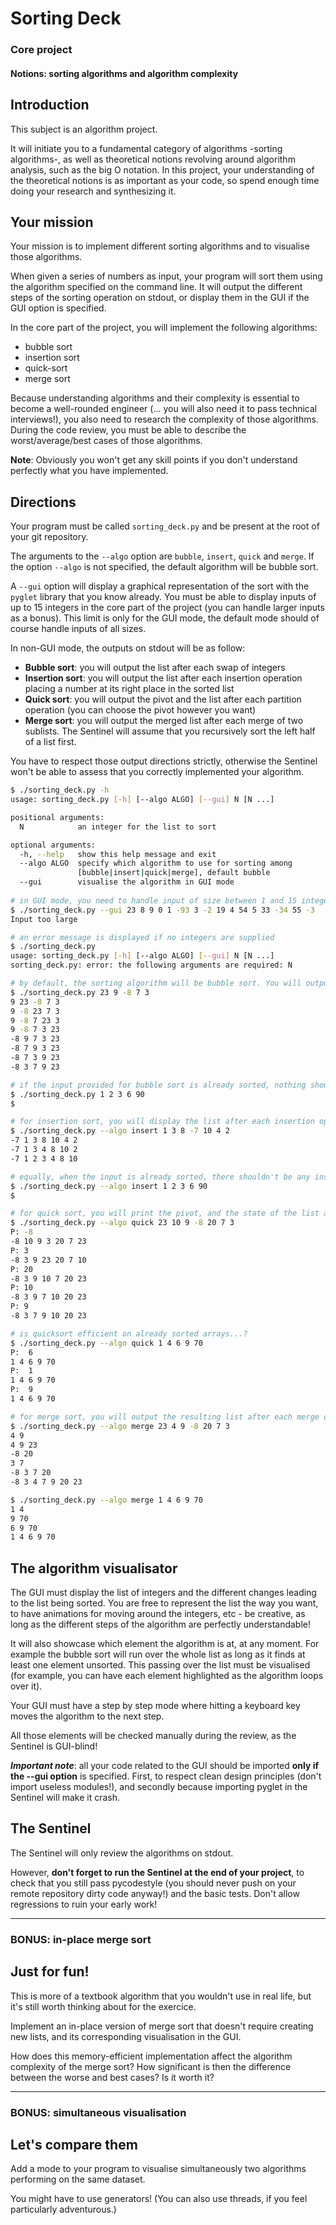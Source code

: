 # Sorting Deck

### Core project
#### Notions: sorting algorithms and algorithm complexity

## Introduction

This subject is an algorithm project.

It will initiate you to a fundamental category of algorithms -sorting algorithms-, as well as theoretical notions revolving around algorithm analysis, such as the big O notation. In this project, your understanding of the theoretical notions is as important as your code, so spend enough time doing your research and synthesizing it.

## Your mission

Your mission is to implement different sorting algorithms and to visualise those algorithms. 

When given a series of numbers as input, your program will sort them using the algorithm specified on the command line. It will output the different steps of the sorting operation on stdout, or display them in the GUI if the GUI option is specified.

In the core part of the project, you will implement the following algorithms:

- bubble sort
- insertion sort
- quick-sort
- merge sort

Because understanding algorithms and their complexity is essential to become a well-rounded engineer (... you will also need it to pass technical interviews!), you also need to research the complexity of those algorithms. During the code review, you must be able to describe the worst/average/best cases of those algorithms.

**Note**: Obviously you won't get any skill points if you don't understand perfectly what you have implemented.

## Directions

Your program must be called `sorting_deck.py` and be present at the root of your git repository.

The arguments to the `--algo` option are `bubble`, `insert`, `quick` and `merge`. If the option `--algo` is not specified, the default algorithm will be bubble sort.

A `--gui` option will display a graphical representation of the sort with the `pyglet` library that you know already. You must be able to display inputs of up to 15 integers in the core part of the project (you can handle larger inputs as a bonus). This limit is only for the GUI mode, the default mode should of course handle inputs of all sizes.

In non-GUI mode, the outputs on stdout will be as follow:

- **Bubble sort**: you will output the list after each swap of integers
- **Insertion sort**: you will output the list after each insertion operation placing a number at its right place in the sorted list
- **Quick sort**: you will output the pivot and the list after each partition operation (you can choose the pivot however you want)
- **Merge sort**: you will output the merged list after each merge of two sublists. The Sentinel will assume that you recursively sort the left half of a list first.

You have to respect those output directions strictly, otherwise the Sentinel won't be able to assess that you correctly implemented your algorithm.

```bash
$ ./sorting_deck.py -h
usage: sorting_deck.py [-h] [--algo ALGO] [--gui] N [N ...]

positional arguments:
  N            an integer for the list to sort

optional arguments:
  -h, --help   show this help message and exit
  --algo ALGO  specify which algorithm to use for sorting among
               [bubble|insert|quick|merge], default bubble
  --gui        visualise the algorithm in GUI mode
  
# in GUI mode, you need to handle input of size between 1 and 15 integers
$ ./sorting_deck.py --gui 23 8 9 0 1 -93 3 -2 19 4 54 5 33 -34 55 -3
Input too large

# an error message is displayed if no integers are supplied
$ ./sorting_deck.py
usage: sorting_deck.py [-h] [--algo ALGO] [--gui] N [N ...]
sorting_deck.py: error: the following arguments are required: N

# by default, the sorting algorithm will be bubble sort. You will output the list after each swap of integers
$ ./sorting_deck.py 23 9 -8 7 3
9 23 -8 7 3
9 -8 23 7 3
9 -8 7 23 3
9 -8 7 3 23
-8 9 7 3 23
-8 7 9 3 23
-8 7 3 9 23
-8 3 7 9 23

# if the input provided for bubble sort is already sorted, nothing should be printed (you didn't do any swapping, right?)
$ ./sorting_deck.py 1 2 3 6 90
$

# for insertion sort, you will display the list after each insertion operation placing an integer at its right place in the sorted list
$ ./sorting_deck.py --algo insert 1 3 8 -7 10 4 2
-7 1 3 8 10 4 2
-7 1 3 4 8 10 2
-7 1 2 3 4 8 10

# equally, when the input is already sorted, there shouldn't be any insertion operation
$ ./sorting_deck.py --algo insert 1 2 3 6 90
$

# for quick sort, you will print the pivot, and the state of the list after each partition operation
$ ./sorting_deck.py --algo quick 23 10 9 -8 20 7 3
P: -8
-8 10 9 3 20 7 23
P: 3
-8 3 9 23 20 7 10
P: 20
-8 3 9 10 7 20 23
P: 10
-8 3 9 7 10 20 23
P: 9
-8 3 7 9 10 20 23

# is quicksort efficient on already sorted arrays...?
$ ./sorting_deck.py --algo quick 1 4 6 9 70
P:  6
1 4 6 9 70
P:  1
1 4 6 9 70
P:  9
1 4 6 9 70

# for merge sort, you will output the resulting list after each merge of two sublists, assuming that you recursively sort the left half of a list first.
$ ./sorting_deck.py --algo merge 23 4 9 -8 20 7 3
4 9
4 9 23
-8 20
3 7
-8 3 7 20
-8 3 4 7 9 20 23

$ ./sorting_deck.py --algo merge 1 4 6 9 70
1 4
9 70
6 9 70
1 4 6 9 70
```

## The algorithm visualisator

The GUI must display the list of integers and the different changes leading to the list being sorted. You are free to represent the list the way you want, to have animations for moving around the integers, etc - be creative, as long as the different steps of the algorithm are perfectly understandable!

It will also showcase which element the algorithm is at, at any moment. For example the bubble sort will run over the whole list as long as it finds at least one element unsorted. This passing over the list must be visualised (for example, you can have each element highlighted as the algorithm loops over it).

Your GUI must have a step by step mode where hitting a keyboard key moves the algorithm to the next step.

All those elements will be checked manually during the review, as the Sentinel is GUI-blind!

***Important note***: all your code related to the GUI should be imported **only if the --gui option** is specified. First, to respect clean design principles (don't import useless modules!), and secondly because importing pyglet in the Sentinel will make it crash.

## The Sentinel

The Sentinel will only review the algorithms on stdout.

However, **don't forget to run the Sentinel at the end of your project**, to check that you still pass pycodestyle (you should never push on your remote repository dirty code anyway!) and the basic tests. Don't allow regressions to ruin your early work!

---

### BONUS: in-place merge sort

## Just for fun!

This is more of a textbook algorithm that you wouldn't use in real life, but it's still worth thinking about for the exercice.

Implement an in-place version of merge sort that doesn't require creating new lists, and its corresponding visualisation in the GUI.

How does this memory-efficient implementation affect the algorithm complexity of the merge sort? How significant is then the difference between the worse and best cases? Is it worth it?

---

### BONUS: simultaneous visualisation

## Let's compare them

Add a mode to your program to visualise simultaneously two algorithms performing on the same dataset.

You might have to use generators! (You can also use threads, if you feel particularly adventurous.)